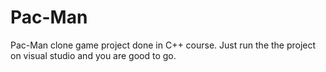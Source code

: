 # Pac-Man
Pac-Man clone game project done in C++ course.
Just run the the project on visual studio and you are good to go.
